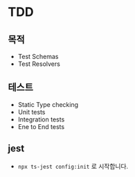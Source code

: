 # TDD

## 목적

- Test Schemas
- Test Resolvers

## 테스트

- Static Type checking
- Unit tests
- Integration tests
- Ene to End tests

## jest

- `npx ts-jest config:init` 로 시작합니다.